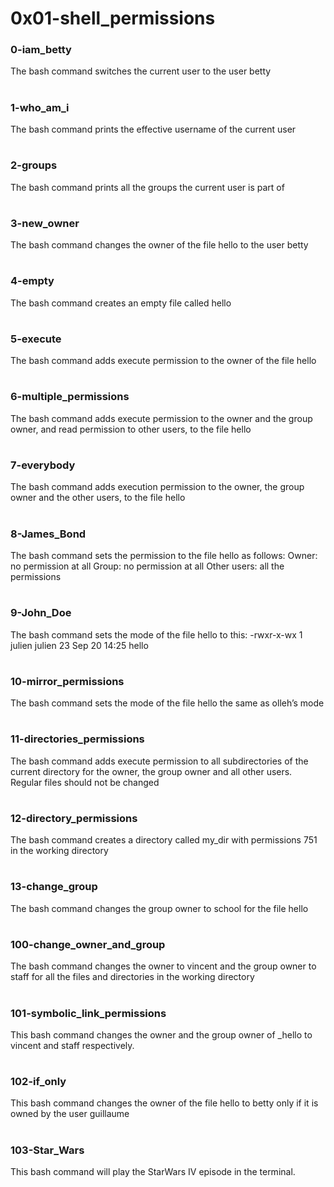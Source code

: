 # 0x01-shell_permissions
### 0-iam_betty
The bash command switches the current user to the user betty
#
### 1-who_am_i
The bash command prints the effective username of the current user
#
### 2-groups
The bash command prints all the groups the current user is part of
#
### 3-new_owner
The bash command changes the owner of the file hello to the user betty
#
### 4-empty
The bash command creates an empty file called hello
#
### 5-execute
The bash command adds execute permission to the owner of the file hello
#
### 6-multiple_permissions
The bash command adds execute permission to the owner and the group owner, and read permission to other users, to the file hello
#
### 7-everybody
The bash command adds execution permission to the owner, the group owner and the other users, to the file hello
#
### 8-James_Bond
The bash command sets the permission to the file hello as follows:
Owner: no permission at all
Group: no permission at all
Other users: all the permissions
#
### 9-John_Doe
The bash command sets the mode of the file hello to this:
-rwxr-x-wx 1 julien julien 23 Sep 20 14:25 hello
#
### 10-mirror_permissions
The bash command sets the mode of the file hello the same as olleh’s mode
#
### 11-directories_permissions
The bash command adds execute permission to all subdirectories of the current directory for the owner, the group owner and all other users. Regular files should not be changed
#

### 12-directory_permissions
The bash command creates a directory called my_dir with permissions 751 in the working directory
#
### 13-change_group
The bash command changes the group owner to school for the file hello
#
### 100-change_owner_and_group
The bash command changes the owner to vincent and the group owner to staff for all the files and directories in the working directory
#
### 101-symbolic_link_permissions
This bash command changes the owner and the group owner of _hello to vincent and staff respectively.
#
### 102-if_only
This bash command changes the owner of the file hello to betty only if it is owned by the user guillaume
#
### 103-Star_Wars
This bash command will play the StarWars IV episode in the terminal.
#
